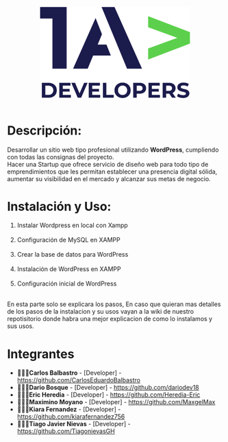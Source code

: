 
<div style="text-align:center;">
<img src="logo-1A-Dev/logo-color-1A-Dev.png" width="350px">
</div>
<br>

# Descripción:

<p>
Desarrollar un sitio web tipo profesional utilizando <strong>WordPress</strong>, cumpliendo con todas las consignas del proyecto.<br>
Hacer una Startup que ofrece servicio de diseño web para todo tipo de emprendimientos que les permitan establecer una presencia digital sólida, aumentar su visibilidad en el mercado y alcanzar sus metas de negocio. 
</p>

# Instalación y Uso:
<ol>
<li>Instalar Wordpress en local con Xampp</li><br>
<li>Configuración de MySQL en XAMPP</li><br>
<li>Crear la base de datos para WordPress</li><br>
<li>Instalación de WordPress en XAMPP</li><br>
<li>Configuración inicial de WordPress</li><br>
</ol>

En esta parte solo se explicara los pasos, En caso que quieran mas detalles de los pasos de la instalacion y su usos vayan a la wiki de nuestro repotisitorio donde habra una mejor explicacion de como lo instalamos y sus usos.

# Integrantes

* 👨🏽‍💻**Carlos Balbastro** - [Developer] - https://github.com/CarlosEduardoBalbastro
* 👨🏽‍💻**Dario Bosque** - [Developer] - https://github.com/dariodev18
* 👨🏽‍💻**Eric Heredia** - [Developer] - https://github.com/Heredia-Eric
* 👨🏽‍💻**Maximino Moyano** - [Developer] - https://github.com/MaxgelMax
* 👩🏽‍💻**Kiara Fernandez** - [Developer] - https://github.com/kiarafernandez756
* 👩🏽‍💻**Tiago Javier Nievas** - [Developer] - https://github.com/TiagonievasGH

